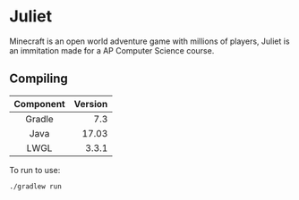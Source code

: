 # Juliet
Minecraft is an open world adventure game with millions of players, Juliet is an immitation made for a AP Computer Science course.

## Compiling
| Component     | Version|
|:-------------:| -----: |
| Gradle        | 7.3    |
| Java          | 17.03  |
| LWGL          | 3.3.1  |

To run to use:
```
./gradlew run
```
